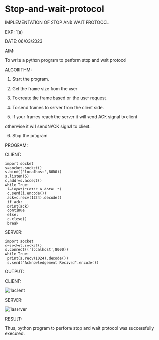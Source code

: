 # Stop-and-wait-protocol

IMPLEMENTATION OF STOP AND WAIT PROTOCOL

EXP: 1(a)

DATE:  06/03/2023

AIM:

To write a python program to perform stop and wait protocol

ALGORITHM:

1. Start the program.

2. Get the frame size from the user

3. To create the frame based on the user request.

4. To send frames to server from the client side.

5. If your frames reach the server it will send ACK signal to client

otherwise it will sendNACK signal to client.

6. Stop the program

PROGRAM:

CLIENT:
```
import socket
s=socket.socket()
s.bind(('localhost',8000))
s.listen(5)
c,addr=s.accept()
while True:
 i=input("Enter a data: ")
 c.send(i.encode())
 ack=c.recv(1024).decode()
 if ack:
 print(ack)
 continue
 else:
 c.close()
 break
```
SERVER:
```
import socket
s=socket.socket()
s.connect(('localhost',8000))
while True:
 print(s.recv(1024).decode())
 s.send("Acknowledgement Recived".encode())
```


OUTPUT:


CLIENT:

![1aclient](https://github.com/MaheshMuthuL/Stop-and-wait-protocol/assets/135570619/07abbe84-4348-435a-bb8e-1dc7b212313e)




SERVER:

![1aserver](https://github.com/MaheshMuthuL/Stop-and-wait-protocol/assets/135570619/03643653-8e9a-4b08-97de-d15bede175ed)








RESULT:

Thus, python program to perform stop and wait protocol was successfully executed.
